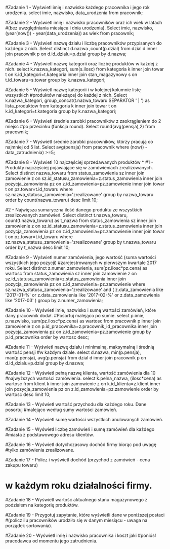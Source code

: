 #Zadanie 1 - Wyświetl imię i nazwisko każdego pracownika i jego rok urodzenia.
select imie, nazwisko, data_urodzenia from pracownik;

#Zadanie 2 - Wyświetl imię i nazwisko pracowników oraz ich wiek w latach 
#(bez uwzględniania miesiąca i dnia urodzenia).
Select imie, nazwisko, (year(now()) - year(data_urodzenia)) as wiek from pracownik;

#Zadanie 3 - Wyświetl nazwę działu i liczbę pracowników przypisanych do każdego z nich.
Select distinct d.nazwa ,count(p.dzial) from dzial d 
inner join pracownik p on d.id_dzialu=p.dzial
group by d.nazwa;

#Zadanie 4 - Wyświetl nazwę kategorii oraz liczbę produktów w każdej z nich.
select k.nazwa_kategori, sum(s.ilosc) from kategoria k 
inner join towar t on k.id_kategori=t.kategoria
inner join stan_magazynowy s on t.id_towaru=s.towar
group by k.nazwa_kategori;

#Zadanie 5 - Wyświetl nazwę kategorii i w kolejnej kolumnie listę wszystkich 
#produktów należącej do każdej z nich.
Select k.nazwa_kategori, group_concat(t.nazwa_towaru SEPARATOR ' | ') as lista_produktow from kategoria k 
inner join towar t on k.id_kategori=t.kategoria
group by k.nazwa_kategori;

#Zadanie 6 - Wyświetl średnie zarobki pracowników z zaokrągleniem do 2 miejsc
#po przecinku (funkcja round).
Select round(avg(pensja),2) from pracownik;

#Zadanie 7 - Wyświetl średnie zarobki pracowników, którzy pracują co najmniej od 5 lat.
Select avg(pensja) from pracownik where (now() - data_zatrudnienia) >=5;

#Zadanie 8 - Wyświetl 10 najczęściej sprzedawanych produktów *
#1 - Produkty najczęściej pojawiające się w zamówieniach zrealizowanych.
Select distinct nazwa_towaru from status_zamowienia sz
inner join zamowienie z on sz.id_statusu_zamowienia=z.status_zamowienia
inner join pozycja_zamowienia pz on z.id_zamowienia=pz.zamowienie
inner join towar t on pz.towar=t.id_towaru
where sz.nazwa_statusu_zamowienia='zrealizowane'
group by nazwa_towaru
order by count(nazwa_towaru) desc
limit 10;

#2 - Najwięsza sumaryczna ilość danego produktu ze wszystkich zrealizowanych zamówień.
Select distinct t.nazwa_towaru, count(t.nazwa_towaru) as t_nazwa from status_zamowienia sz
inner join zamowienie z on sz.id_statusu_zamowienia=z.status_zamowienia
inner join pozycja_zamowienia pz on z.id_zamowienia=pz.zamowienie
inner join towar t on pz.towar=t.id_towaru
where sz.nazwa_statusu_zamowienia='zrealizowane'
group by t.nazwa_towaru
order by t_nazwa desc
limit 10;


#Zadanie 9 - Wyświetl numer zamówienia, jego wartość (suma wartości wszystkich jego pozycji) 
#zarejestrowanych w pierwszym kwartale 2017 roku.
Select distinct z.numer_zamowienia, sum(pz.ilosc*pz.cena) as wartosc from status_zamowienia sz
inner join zamowienie z on sz.id_statusu_zamowienia=z.status_zamowienia
inner join pozycja_zamowienia pz on z.id_zamowienia=pz.zamowienie
where sz.nazwa_statusu_zamowienia='zrealizowane'
and (
z.data_zamowienia like '2017-01-%' 
or z.data_zamowienia like '2017-02-%'
or z.data_zamowienia like '2017-03'
)
group by z.numer_zamowienia;

#Zadanie 10 - Wyświetl imie, nazwisko i sumę wartości zamówień, które dany pracownik dodał. 
#Posortuj malejąco po sumie.
select p.imie, p.nazwisko, sum(pz.ilosc*pz.cena) as wartosc from pracownik p
inner join zamowienie z on p.id_pracownika=z.pracownik_id_pracownika
inner join pozycja_zamowienia pz on z.id_zamowienia=pz.zamowienie
group by p.id_pracownika
order by wartosc desc;

#Zadanie 11 - Wyświetl nazwę działu i minimalną, maksymalną i średnią wartość pensji 
#w każdym dziale.
select d.nazwa, min(p.pensja), max(p.pensja), avg(p.pensja) from dzial d
inner join pracownik p on d.id_dzialu=p.dzial
group by d.nazwa;

#Zadanie 12 - Wyświetl pełną nazwę klienta, wartość zamówienia dla 10 
#najwyższych wartości zamówienia.
select k.pelna_nazwa, (ilosc*cena) as wartosc from klient k
inner join zamowienie z on k.id_klienta=z.klient
inner join pozycja_zamowienia pz on z.id_zamowienia=pz.zamowienie
order by wartosc desc
limit 10;

#Zadanie 13 - Wyświetl wartość przychodu dla każdego roku. Dane posortuj 
#malejąco według sumy wartości zamówień.


#Zadanie 14 - Wyświetl sumę wartości wszystkich anulowanych zamówień.

#Zadanie 15 - Wyświetl liczbę zamówień i sumę zamówień dla każdego 
#miasta z podstawowego adresu klientów.

#Zadanie 16 - Wyświetl dotychczasowy dochód firmy biorąc pod uwagę 
#tylko zamówienia zrealizowane.

#Zadanie 17 - Policz i wyświetl dochód (przychód z zamówień - cena zakupu towaru)
# w każdym roku działalności firmy.

#Zadanie 18 - Wyświetl wartość aktualnego stanu magazynowego z podziałem na kategorię produktów.

#Zadanie 19 - Przygotuj zapytanie, które wyświetli dane w poniższej postaci 
#(policz ilu pracowników urodziło się w danym miesiącu - uwaga na porządek sortowania).

#Zadanie 20 - Wyświetl imię i nazwisko pracownika i koszt jaki 
#poniósł pracodawca od momentu jego zatrudnienia.
